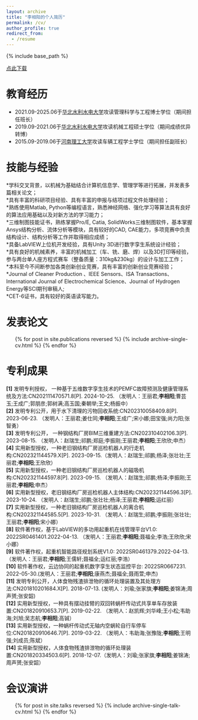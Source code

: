 ```yaml
---
layout: archive
title: "李相阳的个人简历"
permalink: /cv/
author_profile: true
redirect_from:
  - /resume
---
```


{% include base_path %}

[点此下载](../files/CV.pdf)

教育经历
======
* 2021.09-2025.06于[华北水利水电大学](https://ncwu.edu.cn/)攻读管理科学与工程博士学位（期间担任班长）
* 2019.09-2021.06于[华北水利水电大学](https://ncwu.edu.cn/)攻读机械工程硕士学位（期间成绩优异转博）
* 2015.09-2019.06于[河南理工大学](https://www.hpu.edu.cn/)攻读车辆工程学士学位（期间担任副班长）
  
技能与经验
======
*学科交叉背景，以机械为基础结合计算机信息学、管理学等进行拓展，并发表多篇相关论文；<br>
*具有丰富的科研项目经验、具有丰富的申报与结项过程文件处理经验；<br>
*熟练使用Matlab, Python等编程语言，熟悉神经网络、强化学习等算法具有良好的算法应用基础以及对新方法的学习能力；<br>
*三维制图技能证书，熟练掌握Pro/E, Catia, SolidWorks三维制图软件，基本掌握Ansys结构分析、流体分析等模块，具有较好的CAD, CAE能力，多项竞赛中负责结构设计、结构分析等工作并取得相应成绩；<br>
*具备LabVIEW上位机开发经验，具有Unity 3D进行数字孪生系统设计经验；<br>
*具有良好的机械素养，丰富的机械加工（车、铣、磨、焊）以及3D打印等经验，参与两台单人座方程式赛车（整备质量：310kg&230kg）的设计与加工工作；<br>
*本科至今不间断参加各类创新创业竞赛，具有丰富的创新创业竞赛经验；<br>
*Journal of Cleaner Production 、IEEE Sensors、ISA Transactions、International Journal of Electrochemical Science、Journal of Hydrogen Energy等SCI期刊审稿人;<br>
*CET-6证书，具有较好的英语读写能力。


发表论文
======
  <ul>{% for post in site.publications reversed %}
    {% include archive-single-cv.html %}
  {% endfor %}</ul>

  
专利成果
======
**[1]** 发明专利授权， 一种基于五维数字孪生技术的PEMFC故障预测及健康管理系统及方法:CN202111470571.8[P]. 2024-10-25. （发明人：王丽君;**李相阳**;曹芸玉;王成广;郭朋彦;郭树满;高玉国;秦朝举;王文;杨振中）<br>
**[2]** 发明专利公开，用于水下清理的污物回收系统:CN202310058409.8[P]. 2023-06-23. （发明人：王丽君;姜仕同;**李相阳**;王成广;宋小娜;田宝强;尚力阳;张智勇）<br>
**[3]** 发明专利公开， 一种钢结构厂房BIM三维重建方法:CN202310402106.3[P]. 2023-08-15. （发明人：赵瑞生;祁鹏;郑庭;李振刚;王丽君;**李相阳**;王欣欣;申杰）<br>
**[4]** 实用新型授权，一种老旧钢结构厂房巡检机器人的行走机构:CN202321144579.X[P]. 2023-09-15.（发明人：赵瑞生;祁鹏;杨泽;张壮壮;王丽君;**李相阳**;王欣欣）<br>
**[5]** 实用新型授权，一种老旧钢结构厂房巡检机器人的磁吸机构:CN202321144597.8[P]. 2023-09-15. （发明人：赵瑞生;祁鹏;杨泽;李振刚;王丽君;**李相阳**;申杰）<br>
**[6]** 实用新型授权，老旧钢结构厂房巡检机器人主体结构:CN202321144596.3[P]. 2023-10-24. （发明人：赵瑞生;祁鹏;张壮壮;杨泽;王丽君;**李相阳**;运红丽）<br>
**[7]** 实用新型授权，一种老旧钢结构厂房巡检机器人的离合机构:CN202321144585.5[P]. 2023-10-31. （发明人：赵瑞生;祁鹏;李振刚;张壮壮;王丽君;**李相阳**;宋小娜）<br>
**[8]** 软件著作权，基于LabVIEW的多功用起重机在线管理平台V1.0: 2022SR0461401.2022-04-13. （发明人：王丽君;**李相阳**;聂福全;李浩;王欣欣;宋小娜）<br>
**[9]** 软件著作权，起重机智能路径规划系统V1.0: 2022SR0461379.2022-04-13. （发明人：王丽君;**李相阳**;王儒轩;聂福全;运红丽;李浩）<br>
**[10]** 软件著作权，云边协同的起重机数字孪生状态监控平台: 2022SR0667231. 2022-05-30.(发明人：王丽君;**李相阳**;康燕杰;聂福全;聂雨萱;申杰)<br>
**[11]** 发明专利公开，人体食物残渣排泄物的循环处理装置及其处理方法:CN201810201684.X[P]. 2018-07-13. (发明人：刘瑜;张家旗;**李相阳**;姜锦涛;周声赟;张安韶) <br>
**[12]** 实用新型授权，一种具有摆动挂臂的双回转蜗杆传动式共享单车存放装置:CN201820910653.7[P]. 2019-02-22. （发明人：赵凯辉;刘华峰;王小松;韦助海;刘旭;吴志航;**李相阳**;高铖）<br>
**[13]** 实用新型授权，一种蜗杆传动式无轴内空蜗轮自行车停车位:CN201820910646.7[P]. 2019-03-22. （发明人：韦助海;张豫陇;**李相阳**;王明强;刘成员;陈斌）<br>
**[14]** 实用新型授权，人体食物残渣排泄物的循环处理装置:CN201820334503.6[P]. 2018-12-07.（发明人：刘瑜;张家旗;**李相阳**;姜锦涛;周声赟;张安韶）<br>

  
会议演讲
======
  <ul>{% for post in site.talks reversed %}
    {% include archive-single-talk-cv.html  %}
  {% endfor %}</ul>
  

